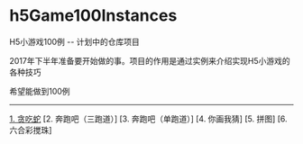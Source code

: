 # h5Game100Instances
H5小游戏100例 -- 计划中的仓库项目

2017年下半年准备要开始做的事。项目的作用是通过实例来介绍实现H5小游戏的各种技巧

希望能做到100例

---------

[1. 贪吃蛇](snake.md) 
[2. 奔跑吧（三跑道）] 
[3. 奔跑吧（单跑道）] 
[4. 你画我猜] 
[5. 拼图] 
[6. 六合彩搅珠] 

